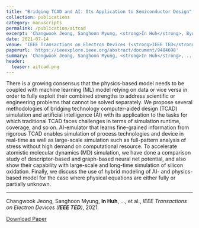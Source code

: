 ```yaml
---
title: "Bridging TCAD and AI: Its Application to Semiconductor Design"
collection: publications
category: manuscripts
permalink: /publication/aitcad
excerpt: 'Changwook Jeong, Sanghoon Myung, <strong>In Huh</strong>, Byungseon Choi, Jinwoo Kim, Hyunjae Jang, Hojoon Lee, Daeyoung Park, Kyuhun Lee, Wonik Jang, Jisu Ryu, Moon-Hyun Cha, Jae Myung Choe, Munbo Shim, Dae Sin Kim'
date: 2021-07-14
venue: 'IEEE Transactions on Electron Devices (<strong>IEEE TED</strong>)'
paperurl: 'https://ieeexplore.ieee.org/abstract/document/9484698'
summary: 'Changwook Jeong, Sanghoon Myung, <strong>In Huh</strong>, ..., et al., <i>IEEE Transactions on Electron Devices (<strong>IEEE TED</strong>)</i>, 2021.'
header:
  teaser: aitcad.png
---
```

There is a growing consensus that the physics-based model needs to be coupled with machine learning (ML) model relying on data or vice versa in order to fully exploit their combined strengths to address scientific or engineering problems that cannot be solved separately. We propose several methodologies of bridging technology computer-aided design (TCAD) simulation and artificial intelligence (AI) with its application to the tasks for which traditional TCAD faces challenges in terms of simulation runtime, coverage, and so on. AI-emulator that learns fine-grained information from rigorous TCAD enables simulation of process technologies and device in real-time as well as large-scale simulation such as full-pattern analysis of stress without high demand on computational resource. To accelerate atomistic molecular dynamics (MD) simulation, we have done a comparison study of descriptor-based and graph-based neural net potential, and also show their capability with large-scale and long-time simulation of silicon oxidation. Finally, we discuss the use of hybrid modeling of AI- and physics-based model for the case where physical equations are either fully or partially unknown.

<hr>

Changwook Jeong, Sanghoon Myung, <strong>In Huh</strong>, ..., et al., <i>IEEE Transactions on Electron Devices (<strong>IEEE TED</strong>)</i>, 2021.

[Download Paper](https://ieeexplore.ieee.org/abstract/document/9484698)